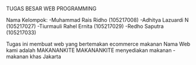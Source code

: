 TUGAS BESAR WEB PROGRAMMING

Nama Kelompok:
-Muhammad Rais Ridho (105217008)
-Adhitya Lazuardi N (105217027)
-Tiurmauli Rahel Ernita (105217029)
-Redho Saputra (105217033)

Tugas ini membuat web yang bertemakan ecommerce makanan
Nama Web kami adalah MAKANANKITE
MAKANANKITE menyediakan makanan - makanan khas Jakarta

